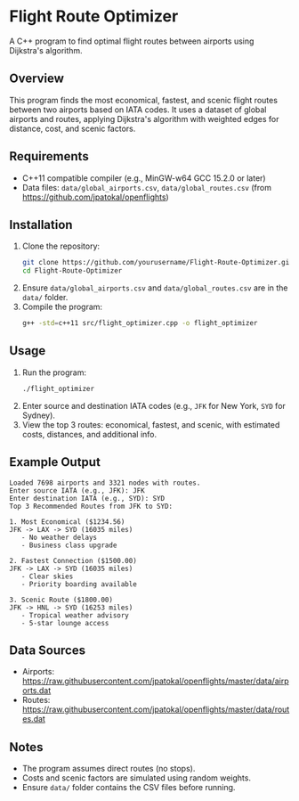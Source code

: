 # Flight Route Optimizer

A C++ program to find optimal flight routes between airports using Dijkstra's algorithm.

## Overview
This program finds the most economical, fastest, and scenic flight routes between two airports based on IATA codes. It uses a dataset of global airports and routes, applying Dijkstra's algorithm with weighted edges for distance, cost, and scenic factors.

## Requirements
- C++11 compatible compiler (e.g., MinGW-w64 GCC 15.2.0 or later)
- Data files: `data/global_airports.csv`, `data/global_routes.csv` (from https://github.com/jpatokal/openflights)

## Installation
1. Clone the repository:
   ```bash
   git clone https://github.com/yourusername/Flight-Route-Optimizer.git
   cd Flight-Route-Optimizer
   ```
2. Ensure `data/global_airports.csv` and `data/global_routes.csv` are in the `data/` folder.
3. Compile the program:
   ```bash
   g++ -std=c++11 src/flight_optimizer.cpp -o flight_optimizer
   ```

## Usage
1. Run the program:
   ```bash
   ./flight_optimizer
   ```
2. Enter source and destination IATA codes (e.g., `JFK` for New York, `SYD` for Sydney).
3. View the top 3 routes: economical, fastest, and scenic, with estimated costs, distances, and additional info.

## Example Output
```
Loaded 7698 airports and 3321 nodes with routes.
Enter source IATA (e.g., JFK): JFK
Enter destination IATA (e.g., SYD): SYD
Top 3 Recommended Routes from JFK to SYD:

1. Most Economical ($1234.56)
JFK -> LAX -> SYD (16035 miles)
   - No weather delays
   - Business class upgrade

2. Fastest Connection ($1500.00)
JFK -> LAX -> SYD (16035 miles)
   - Clear skies
   - Priority boarding available

3. Scenic Route ($1800.00)
JFK -> HNL -> SYD (16253 miles)
   - Tropical weather advisory
   - 5-star lounge access
```

## Data Sources
- Airports: https://raw.githubusercontent.com/jpatokal/openflights/master/data/airports.dat
- Routes: https://raw.githubusercontent.com/jpatokal/openflights/master/data/routes.dat

## Notes
- The program assumes direct routes (no stops).
- Costs and scenic factors are simulated using random weights.
- Ensure `data/` folder contains the CSV files before running.
